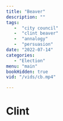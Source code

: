 ```yaml
---
title: "Beaver"
description: ""
tags:
   -  "city council"
   -  "clint beaver"
   -  "annalogy"
   -  "persuasion"
date: "2022-07-14"
categories:
   - "Election"
menu: "main"
bookHidden: true
vid: "/vids/cb.mp4"

---
```

# Clint

